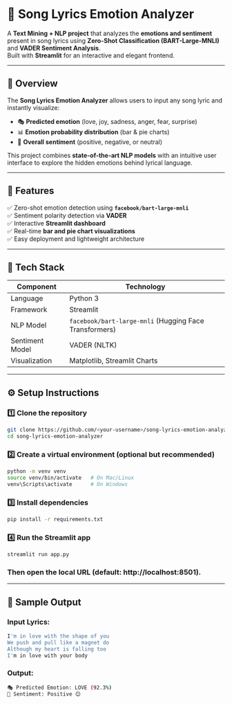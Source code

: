 # 🎵 Song Lyrics Emotion Analyzer

A **Text Mining + NLP project** that analyzes the **emotions and sentiment** present in song lyrics using **Zero-Shot Classification (BART-Large-MNLI)** and **VADER Sentiment Analysis**.  
Built with **Streamlit** for an interactive and elegant frontend.

---

## 🧠 Overview

The **Song Lyrics Emotion Analyzer** allows users to input any song lyric and instantly visualize:
- 🎭 **Predicted emotion** (love, joy, sadness, anger, fear, surprise)  
- 📊 **Emotion probability distribution** (bar & pie charts)  
- 🧭 **Overall sentiment** (positive, negative, or neutral)

This project combines **state-of-the-art NLP models** with an intuitive user interface to explore the hidden emotions behind lyrical language.

---

## 🚀 Features

✅ Zero-shot emotion detection using **`facebook/bart-large-mnli`**  
✅ Sentiment polarity detection via **VADER**  
✅ Interactive **Streamlit dashboard**  
✅ Real-time **bar and pie chart visualizations**  
✅ Easy deployment and lightweight architecture  

---

## 🧩 Tech Stack

| Component | Technology |
|------------|-------------|
| Language | Python 3 |
| Framework | Streamlit |
| NLP Model | `facebook/bart-large-mnli` (Hugging Face Transformers) |
| Sentiment Model | VADER (NLTK) |
| Visualization | Matplotlib, Streamlit Charts |


---

## ⚙️ Setup Instructions

### 1️⃣ Clone the repository
```bash
git clone https://github.com/<your-username>/song-lyrics-emotion-analyzer.git
cd song-lyrics-emotion-analyzer
```

### 2️⃣ Create a virtual environment (optional but recommended)
```bash
python -m venv venv
source venv/bin/activate   # On Mac/Linux
venv\Scripts\activate      # On Windows
```

### 3️⃣ Install dependencies
```bash
pip install -r requirements.txt
```

### 4️⃣ Run the Streamlit app
```bash
streamlit run app.py
```

### Then open the local URL (default: http://localhost:8501).

---

## 🎨 Sample Output

### Input Lyrics:
```bash
I'm in love with the shape of you
We push and pull like a magnet do
Although my heart is falling too
I'm in love with your body
```

### Output:
```bash
🎭 Predicted Emotion: LOVE (92.3%)
🧭 Sentiment: Positive 😊
```
